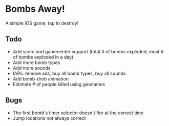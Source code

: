 Bombs Away!
===================

A simple iOS game, tap to destroy!


Todo
------------

* Add score and gamecenter support (total # of bombs exploded, most # of bombs exploded in a day)
* Add more bomb types
* Add more sounds
* IAPs: remove ads, buy all bomb types, buy all sounds
* Add bomb-drob animation
* Estimate # of people killed using geonames

Bugs
------------

* The first bomb's timer selector doesn't fire at the correct time
* Jump locations not always correct
